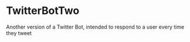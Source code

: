 # TwitterBotTwo
Another version of a Twitter Bot, intended to respond to a user every time they tweet
